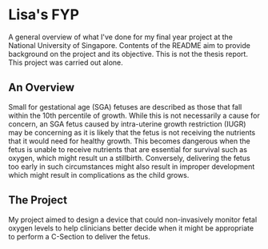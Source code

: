 # Lisa's FYP
A general overview of what I've done for my final year project at the National University of Singapore. Contents of the README aim to provide background on the project and its objective. This is not the thesis report. This project was carried out alone. 

## An Overview 
Small for gestational age (SGA) fetuses are described as those that fall within the 10th percentile of growth. While this is not necessarily a cause for concern, an SGA fetus caused by intra-uterine growth restriction (IUGR) may be concerning as it is likely that the fetus is not receiving the nutrients that it would need for healthy growth. This becomes dangerous when the fetus is unable to receive nutrients that are essential for survival such as oxygen, which might result un a stillbirth. Conversely, delivering the fetus too early in such circumstances might also result in improper development which might result in complications as the child grows. 

## The Project 
My project aimed to design a device that could non-invasively monitor fetal oxygen levels to help clinicians better decide when it might be appropriate to perform a C-Section to deliver the fetus. 

